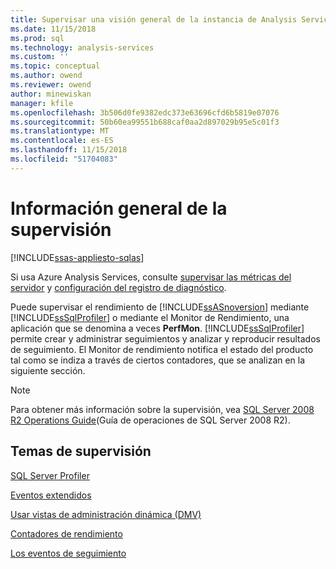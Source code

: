 ```yaml
---
title: Supervisar una visión general de la instancia de Analysis Services | Microsoft Docs
ms.date: 11/15/2018
ms.prod: sql
ms.technology: analysis-services
ms.custom: ''
ms.topic: conceptual
ms.author: owend
ms.reviewer: owend
author: minewiskan
manager: kfile
ms.openlocfilehash: 3b506d0fe9382edc373e63696cfd6b5819e07076
ms.sourcegitcommit: 50b60ea99551b688caf0aa2d897029b95e5c01f3
ms.translationtype: MT
ms.contentlocale: es-ES
ms.lasthandoff: 11/15/2018
ms.locfileid: "51704083"
---
```

# <a name="monitoring-overview"></a>Información general de la supervisión
[!INCLUDE[ssas-appliesto-sqlas](../../includes/ssas-appliesto-sqlas.md)]

Si usa Azure Analysis Services, consulte [supervisar las métricas del servidor](https://docs.microsoft.com/azure/analysis-services/analysis-services-monitor) y [configuración del registro de diagnóstico](https://docs.microsoft.com/azure/analysis-services/analysis-services-logging).

  Puede supervisar el rendimiento de [!INCLUDE[ssASnoversion](../../includes/ssasnoversion-md.md)] mediante [!INCLUDE[ssSqlProfiler](../../includes/sssqlprofiler-md.md)] o mediante el Monitor de Rendimiento, una aplicación que se denomina a veces **PerfMon**. [!INCLUDE[ssSqlProfiler](../../includes/sssqlprofiler-md.md)] permite crear y administrar seguimientos y analizar y reproducir resultados de seguimiento. El Monitor de rendimiento notifica el estado del producto tal como se indiza a través de ciertos contadores, que se analizan en la siguiente sección.  
  
> [!NOTE]  
>  Para obtener más información sobre la supervisión, vea [SQL Server 2008 R2 Operations Guide](http://go.microsoft.com/fwlink/?LinkID=225539)(Guía de operaciones de SQL Server 2008 R2).  
  
## <a name="monitoring-topics"></a>Temas de supervisión  
  
 [SQL Server Profiler](../../analysis-services/instances/use-sql-server-profiler-to-monitor-analysis-services.md)  
  
 [Eventos extendidos](../../analysis-services/instances/monitor-analysis-services-with-sql-server-extended-events.md)  
  
 [Usar vistas de administración dinámica &#40;DMV&#41;](../../analysis-services/instances/use-dynamic-management-views-dmvs-to-monitor-analysis-services.md)  
  
 [Contadores de rendimiento ](../../analysis-services/instances/performance-counters-ssas.md)  

 [Los eventos de seguimiento](https://docs.microsoft.com/bi-reference/trace-events/analysis-services-trace-events)  
  
  
